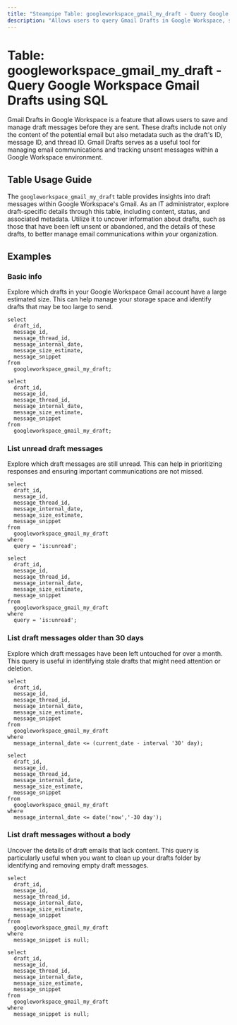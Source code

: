 ```yaml
---
title: "Steampipe Table: googleworkspace_gmail_my_draft - Query Google Workspace Gmail Drafts using SQL"
description: "Allows users to query Gmail Drafts in Google Workspace, specifically the draft messages and their details, providing insights into the content, status, and metadata of drafts."
---
```


# Table: googleworkspace_gmail_my_draft - Query Google Workspace Gmail Drafts using SQL

Gmail Drafts in Google Workspace is a feature that allows users to save and manage draft messages before they are sent. These drafts include not only the content of the potential email but also metadata such as the draft's ID, message ID, and thread ID. Gmail Drafts serves as a useful tool for managing email communications and tracking unsent messages within a Google Workspace environment.

## Table Usage Guide

The `googleworkspace_gmail_my_draft` table provides insights into draft messages within Google Workspace's Gmail. As an IT administrator, explore draft-specific details through this table, including content, status, and associated metadata. Utilize it to uncover information about drafts, such as those that have been left unsent or abandoned, and the details of these drafts, to better manage email communications within your organization.

## Examples

### Basic info
Explore which drafts in your Google Workspace Gmail account have a large estimated size. This can help manage your storage space and identify drafts that may be too large to send.

```sql+postgres
select
  draft_id,
  message_id,
  message_thread_id,
  message_internal_date,
  message_size_estimate,
  message_snippet
from
  googleworkspace_gmail_my_draft;
```

```sql+sqlite
select
  draft_id,
  message_id,
  message_thread_id,
  message_internal_date,
  message_size_estimate,
  message_snippet
from
  googleworkspace_gmail_my_draft;
```

### List unread draft messages
Explore which draft messages are still unread. This can help in prioritizing responses and ensuring important communications are not missed.

```sql+postgres
select
  draft_id,
  message_id,
  message_thread_id,
  message_internal_date,
  message_size_estimate,
  message_snippet
from
  googleworkspace_gmail_my_draft
where
  query = 'is:unread';
```

```sql+sqlite
select
  draft_id,
  message_id,
  message_thread_id,
  message_internal_date,
  message_size_estimate,
  message_snippet
from
  googleworkspace_gmail_my_draft
where
  query = 'is:unread';
```

### List draft messages older than 30 days
Explore which draft messages have been left untouched for over a month. This query is useful in identifying stale drafts that might need attention or deletion.

```sql+postgres
select
  draft_id,
  message_id,
  message_thread_id,
  message_internal_date,
  message_size_estimate,
  message_snippet
from
  googleworkspace_gmail_my_draft
where
  message_internal_date <= (current_date - interval '30' day);
```

```sql+sqlite
select
  draft_id,
  message_id,
  message_thread_id,
  message_internal_date,
  message_size_estimate,
  message_snippet
from
  googleworkspace_gmail_my_draft
where
  message_internal_date <= date('now','-30 day');
```

### List draft messages without a body
Uncover the details of draft emails that lack content. This query is particularly useful when you want to clean up your drafts folder by identifying and removing empty draft messages.

```sql+postgres
select
  draft_id,
  message_id,
  message_thread_id,
  message_internal_date,
  message_size_estimate,
  message_snippet
from
  googleworkspace_gmail_my_draft
where
  message_snippet is null;
```

```sql+sqlite
select
  draft_id,
  message_id,
  message_thread_id,
  message_internal_date,
  message_size_estimate,
  message_snippet
from
  googleworkspace_gmail_my_draft
where
  message_snippet is null;
```